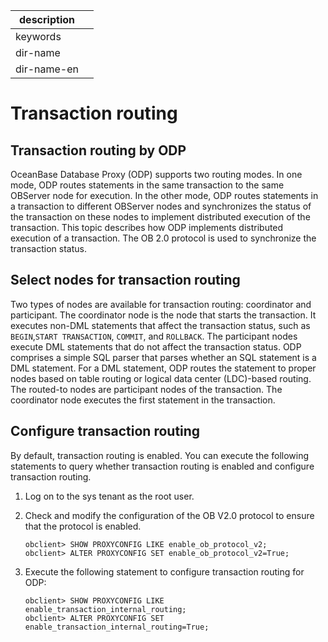 |description||
|---|---|
|keywords||
|dir-name||
|dir-name-en||

# Transaction routing

## Transaction routing by ODP

OceanBase Database Proxy (ODP) supports two routing modes. In one mode, ODP routes statements in the same transaction to the same OBServer node for execution. In the other mode, ODP routes statements in a transaction to different OBServer nodes and synchronizes the status of the transaction on these nodes to implement distributed execution of the transaction. This topic describes how ODP implements distributed execution of a transaction.
The OB 2.0 protocol is used to synchronize the transaction status. 

## Select nodes for transaction routing

Two types of nodes are available for transaction routing: coordinator and participant. The coordinator node is the node that starts the transaction. It executes non-DML statements that affect the transaction status, such as `BEGIN`,`START TRANSACTION`, `COMMIT`, and `ROLLBACK`. The participant nodes execute DML statements that do not affect the transaction status.
ODP comprises a simple SQL parser that parses whether an SQL statement is a DML statement. For a DML statement, ODP routes the statement to proper nodes based on table routing or logical data center (LDC)-based routing. The routed-to nodes are participant nodes of the transaction. The coordinator node executes the first statement in the transaction. 

## Configure transaction routing

By default, transaction routing is enabled. You can execute the following statements to query whether transaction routing is enabled and configure transaction routing. 

1. Log on to the sys tenant as the root user. 
2. Check and modify the configuration of the OB V2.0 protocol to ensure that the protocol is enabled. 

   ```shell
   obclient> SHOW PROXYCONFIG LIKE enable_ob_protocol_v2;
   obclient> ALTER PROXYCONFIG SET enable_ob_protocol_v2=True;
   ```

3. Execute the following statement to configure transaction routing for ODP: 

   ```shell
   obclient> SHOW PROXYCONFIG LIKE enable_transaction_internal_routing;
   obclient> ALTER PROXYCONFIG SET enable_transaction_internal_routing=True;
   ```
